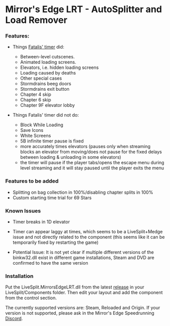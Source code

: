 # Mirror's Edge LRT - AutoSplitter and Load Remover

### Features:

  - Things [Fatalis' timer](https://github.com/fatalis/LiveSplit.MirrorsEdge) did:

    - Between-level cutscenes.
    - Animated loading screens.
    - Elevators, i.e. hidden loading screens
    - Loading caused by deaths
    - Other special cases
    - Stormdrains beeg doors
    - Stormdrains exit button
    - Chapter 4 skip
    - Chapter 6 skip
    - Chapter 9F elevator lobby

  - Things Fatalis' timer did not do:

    - Block While Loading
    - Save Icons
    - White Screens
    - 5B infinite timer pause is fixed
    - more accurately times elevators (pauses only when streaming blocks an elevator from moving/does not pause for the fixed delays between loading & unloading in some elevators)
    - the timer will pause if the player tabs/opens the escape menu during level streaming and it will stay paused until the player exits the menu

### Features to be added

- Splitting on bag collection in 100%/disabling chapter splits in 100%
- Custom starting time trial for 69 Stars

### Known Issues

- Timer breaks in 1D elevator

- Timer can appear laggy at times, which seems to be a LiveSplit+Medge issue and not directly related to the component (this seems like it can be temporarily fixed by restarting the game)

- Potential Issue: It is not yet clear if multiple different versions of the binkw32.dll exist in different game installations, Steam and DVD are confirmed to have the same version

### Installation

Put the LiveSplit.MirrorsEdgeLRT.dll from the latest [release](https://github.com/Ph03n1xDE/LiveSplit.MirrorsEdgeLRT/releases/latest) in your LiveSplit/Components folder. Then edit your layout and add the component from the control section.

The currently supported versions are: Steam, Reloaded and Origin. If your version is not supported, please ask in the Mirror's Edge Speedrunning [Discord](https://discord.gg/3tbaHJg).

